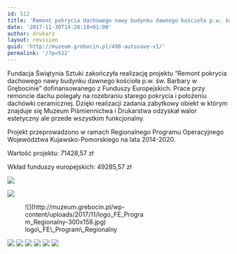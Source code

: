 ```yaml
---
id: 512
title: 'Remont pokrycia dachowego nawy budynku dawnego kościoła p.w. św. Barbary w Grębocinie'
date: '2017-11-30T14:28:18+01:00'
author: drukarz
layout: revision
guid: 'http://muzeum.grebocin.pl/498-autosave-v1/'
permalink: '/?p=512'
---
```


Fundacja Świątynia Sztuki zakończyła realizację projektu “Remont pokrycia dachowego nawy budynku dawnego kościoła p.w. św. Barbary w Grębocinie” dofinansowanego z Funduszy Europejskich. Prace przy remoncie dachu polegały na rozebraniu starego pokrycia i położeniu dachówki ceramicznej. Dzięki realizacji zadania zabytkowy obiekt w którym znajduje się Muzeum Piśmiennictwa i Drukarstwa odzyskał walor estetyczny ale przede wszystkim funkcjonalny.

Projekt przeprowadzono w ramach Regionalnego Programu Operacyjnego Województwa Kujawsko-Pomorskiego na lata 2014-2020.

Wartość projektu: 71428,57 zł

Wkład funduszy europejskich: 49285,57 zł

![](http://muzeum.grebocin.pl/wp-content/uploads/2017/04/UE_EFRR_rgb-1-300x98.jpg)

![](http://muzeum.grebocin.pl/wp-content/uploads/2017/11/HERB-300x76.png)

<figure aria-describedby="caption-attachment-501" class="wp-caption alignnone" id="attachment_501" style="width: 272px">![](http://muzeum.grebocin.pl/wp-content/uploads/2017/11/logo_FE_Program_Regionalny-300x158.jpg)<figcaption class="wp-caption-text" id="caption-attachment-501">logo\_FE\_Program\_Regionalny</figcaption></figure>

![](http://muzeum.grebocin.pl/wp-content/uploads/2017/11/1-1-300x199.jpg) ![](http://muzeum.grebocin.pl/wp-content/uploads/2017/11/2-300x199.jpg) ![](http://muzeum.grebocin.pl/wp-content/uploads/2017/11/3-300x199.jpg) ![](http://muzeum.grebocin.pl/wp-content/uploads/2017/11/4-300x199.jpg) ![](http://muzeum.grebocin.pl/wp-content/uploads/2017/11/6-300x199.jpg) ![](http://muzeum.grebocin.pl/wp-content/uploads/2017/11/7-300x199.jpg)